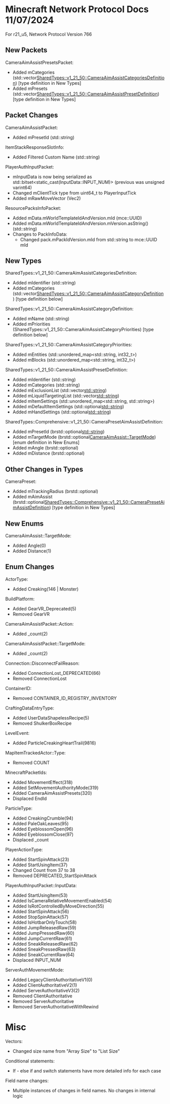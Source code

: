 # Minecraft Network Protocol Docs 11/07/2024
For r21_u5, Network Protocol Version 766


## New Packets

CameraAimAssistPresetsPacket:
* Added mCategories (std::vector<SharedTypes::v1_21_50::CameraAimAssistCategoriesDefinition>) [type definition in New Types]
* Added mPresets (std::vector<SharedTypes::v1_21_50::CameraAimAssistPresetDefinition>) [type definition in New Types]


## Packet Changes

CameraAimAssistPacket:
* Added mPresetId (std::string)

ItemStackResponseSlotInfo:
* Added Filtered Custom Name (std::string)

PlayerAuthInputPacket:
* mInputData is now being serialized as std::bitset<static_cast<int>(InputData::INPUT_NUM)> (previous was unsigned varint64)
* Changed mClientTick type from uint64_t to PlayerInputTick
* Added mRawMoveVector (Vec2)

ResourcePacksInfoPacket:
* Added mData.mWorldTemplateIdAndVersion.mId (mce::UUID)
* Added mData.mWorldTemplateIdAndVersion.mVersion.asString() (std::string)
* Changes to PackInfoData:
    - Changed pack.mPackIdVersion.mId from std::string to mce::UUID mId


## New Types

SharedTypes::v1_21_50::CameraAimAssistCategoriesDefinition:
* Added mIdentifier (std::string)
* Added mCategories (std::vector<SharedTypes::v1_21_50::CameraAimAssistCategoryDefinition>) [type definition below]

SharedTypes::v1_21_50::CameraAimAssistCategoryDefinition:
* Added mName (std::string)
* Added mPriorities (SharedTypes::v1_21_50::CameraAimAssistCategoryPriorities) [type definition below]

SharedTypes::v1_21_50::CameraAimAssistCategoryPriorities:
* Added mEntities (std::unordered_map<std::string, int32_t>)
* Added mBlocks (std::unordered_map<std::string, int32_t>)

SharedTypes::v1_21_50::CameraAimAssistPresetDefinition:
* Added mIdentifier (std::string)
* Added mCategories (std::string)
* Added mExclusionList (std::vector<std::string>)
* Added mLiquidTargetingList (std::vector<std::string>)
* Added mItemSettings (std::unordered_map<std::string, std::string>)
* Added mDefaultItemSettings (std::optional<std::string>)
* Added mHandSettings (std::optional<std::string>)

SharedTypes::Comprehensive::v1_21_50::CameraPresetAimAssistDefinition:
* Added mPresetId (brstd::optional<std::string>)
* Added mTargetMode (brstd::optional<CameraAimAssist::TargetMode>) [enum definition in New Enums]
* Added mAngle (brstd::optional<Vec2>)
* Added mDistance (brstd::optional<float>)


## Other Changes in Types

CameraPreset:
* Added mTrackingRadius (brstd::optional<float>)
* Added mAimAssist (brstd::optional<SharedTypes::Comprehensive::v1_21_50::CameraPresetAimAssistDefinition>) [type definition in New Types]


## New Enums

CameraAimAssist::TargetMode:
* Added Angle(0)
* Added Distance(1)


## Enum Changes

ActorType:
* Added Creaking(146 | Monster)

BuildPlatform:
* Added GearVR_Deprecated(5)
* Removed GearVR

CameraAimAssistPacket::Action:
* Added _count(2)

CameraAimAssistPacket::TargetMode:
* Added _count(2)

Connection::DisconnectFailReason:
* Added ConnectionLost_DEPRECATED(66)
* Removed ConnectionLost

ContainerID:
* Removed CONTAINER_ID_REGISTRY_INVENTORY

CraftingDataEntryType:
* Added UserDataShapelessRecipe(5)
* Removed ShulkerBoxRecipe

LevelEvent:
* Added ParticleCreakingHeartTrail(9816)

MapItemTrackedActor::Type:
* Removed COUNT

MinecraftPacketIds:
* Added MovementEffect(318)
* Added SetMovementAuthorityMode(319)
* Added CameraAimAssistPresets(320)
* Displaced EndId

ParticleType:
* Added CreakingCrumble(94)
* Added PaleOakLeaves(95)
* Added EyeblossomOpen(96)
* Added EyeblossomClose(97)
* Displaced _count

PlayerActionType:
* Added StartSpinAttack(23)
* Added StartUsingItem(37)
* Changed Count from 37 to 38
* Removed DEPRECATED_StartSpinAttack

PlayerAuthInputPacket::InputData:
* Added StartUsingItem(53)
* Added IsCameraRelativeMovementEnabled(54)
* Added IsRotControlledByMoveDirection(55)
* Added StartSpinAttack(56)
* Added StopSpinAttack(57)
* Added IsHotbarOnlyTouch(58)
* Added JumpReleasedRaw(59)
* Added JumpPressedRaw(60)
* Added JumpCurrentRaw(61)
* Added SneakReleasedRaw(62)
* Added SneakPressedRaw(63)
* Added SneakCurrentRaw(64)
* Displaced INPUT_NUM

ServerAuthMovementMode:
* Added LegacyClientAuthoritativeV1(0)
* Added ClientAuthoritativeV2(1)
* Added ServerAuthoritativeV3(2)
* Removed ClientAuthoritative
* Removed ServerAuthoritative
* Removed ServerAuthoritativeWithRewind


# Misc

Vectors:
* Changed size name from "Array Size" to "List Size"

Conditional statements:
* If - else if and switch statements have more detailed info for each case

Field name changes:
* Multiple instances of changes in field names. No changes in internal logic